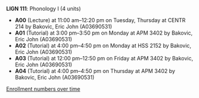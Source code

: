**LIGN 111**: Phonology I (4 units)

- **A00** (Lecture) at 11:00 am–12:20 pm on Tuesday, Thursday at CENTR 214 by Bakovic, Eric John (A03690531)
- **A01** (Tutorial) at 3:00 pm–3:50 pm on Monday at APM 3402 by Bakovic, Eric John (A03690531)
- **A02** (Tutorial) at 4:00 pm–4:50 pm on Monday at HSS 2152 by Bakovic, Eric John (A03690531)
- **A03** (Tutorial) at 12:00 pm–12:50 pm on Friday at APM 3402 by Bakovic, Eric John (A03690531)
- **A04** (Tutorial) at 4:00 pm–4:50 pm on Thursday at APM 3402 by Bakovic, Eric John (A03690531)

[Enrollment numbers over time](./LIGN111.tsv)
